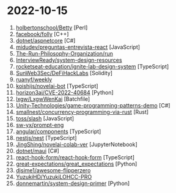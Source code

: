 # 2022-10-15

1. [holbertonschool/Betty](https://github.com/holbertonschool/Betty "Holberton-style C code checker written in Perl") [Perl]
2. [facebook/folly](https://github.com/facebook/folly "An open-source C++ library developed and used at Facebook.") [C++]
3. [dotnet/aspnetcore](https://github.com/dotnet/aspnetcore "ASP.NET Core is a cross-platform .NET framework for building modern cloud-based web applications on Windows, Mac, or Linux.") [C#]
4. [midudev/preguntas-entrevista-react](https://github.com/midudev/preguntas-entrevista-react "Preguntas típicas sobre React para entrevistas de trabajo ⚛️") [JavaScript]
5. [The-Run-Philosophy-Organization/run](https://github.com/The-Run-Philosophy-Organization/run "润学全球官方指定GITHUB，整理润学宗旨、纲领、理论和各类润之实例；解决为什么润，润去哪里，怎么润三大问题； 并成为新中国人的核心宗教，核心信念。") 
6. [InterviewReady/system-design-resources](https://github.com/InterviewReady/system-design-resources "These are the best resources for System Design on the Internet") 
7. [rocketseat-education/ignite-lab-design-system](https://github.com/rocketseat-education/ignite-lab-design-system "Projeto desenvolvido durante o Ignite Lab 03") [TypeScript]
8. [SunWeb3Sec/DeFiHackLabs](https://github.com/SunWeb3Sec/DeFiHackLabs "Reproduce DeFi hack incidents using Foundry.") [Solidity]
9. [ruanyf/weekly](https://github.com/ruanyf/weekly "科技爱好者周刊，每周五发布") 
10. [koishijs/novelai-bot](https://github.com/koishijs/novelai-bot "Generate images by NovelAI | 基于 NovelAI 的画图机器人") [TypeScript]
11. [horizon3ai/CVE-2022-40684](https://github.com/horizon3ai/CVE-2022-40684 "A proof of concept exploit for CVE-2022-40684 affecting Fortinet FortiOS, FortiProxy, and FortiSwitchManager") [Python]
12. [lxgw/LxgwWenKai](https://github.com/lxgw/LxgwWenKai "An open-source Chinese font derived from Fontworks' Klee One. 一款开源中文字体，基于 FONTWORKS 出品字体 Klee One 衍生。") [Batchfile]
13. [Unity-Technologies/game-programming-patterns-demo](https://github.com/Unity-Technologies/game-programming-patterns-demo "A repo of small demos that assemble some of the well-known design patterns in Unity development to support the ebook Level up your code with game programming patterns") [C#]
14. [smallnest/concurrency-programming-via-rust](https://github.com/smallnest/concurrency-programming-via-rust "") [Rust]
15. [toss/slash](https://github.com/toss/slash "A collection of TypeScript/JavaScript packages to build high-quality web services.") [JavaScript]
16. [sw-yx/prompt-eng](https://github.com/sw-yx/prompt-eng "notes for prompt engineering") 
17. [angular/components](https://github.com/angular/components "Component infrastructure and Material Design components for Angular") [TypeScript]
18. [nestjs/nest](https://github.com/nestjs/nest "A progressive Node.js framework for building efficient, scalable, and enterprise-grade server-side applications on top of TypeScript & JavaScript (ES6, ES7, ES8) 🚀") [TypeScript]
19. [JingShing/novelai-colab-ver](https://github.com/JingShing/novelai-colab-ver "You can use this version to experience how novelai works without a good gpu.") [JupyterNotebook]
20. [dotnet/maui](https://github.com/dotnet/maui ".NET MAUI is the .NET Multi-platform App UI, a framework for building native device applications spanning mobile, tablet, and desktop.") [C#]
21. [react-hook-form/react-hook-form](https://github.com/react-hook-form/react-hook-form "📋 React Hooks for form state management and validation (Web + React Native)") [TypeScript]
22. [great-expectations/great_expectations](https://github.com/great-expectations/great_expectations "Always know what to expect from your data.") [Python]
23. [djsime1/awesome-flipperzero](https://github.com/djsime1/awesome-flipperzero "🐬 A collection of awesome resources for the Flipper Zero device.") 
24. [YuzukiHD/YuzukiLOHCC-PRO](https://github.com/YuzukiHD/YuzukiLOHCC-PRO "Low cost USB3.2Gen1 HDMI-USB Video Acquisition With Loop Out (Loop Out HDMI Capture Card) base on MS2130 & MS9332") 
25. [donnemartin/system-design-primer](https://github.com/donnemartin/system-design-primer "Learn how to design large-scale systems. Prep for the system design interview. Includes Anki flashcards.") [Python]
